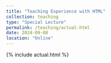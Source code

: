 ```yaml
---
title: "Teaching Experience with HTML"
collection: teaching
type: "Special Lecture"
permalink: /teaching/actual-html
date: 2024-09-08
location: "Online"
---
```


{% include actual.html %}
